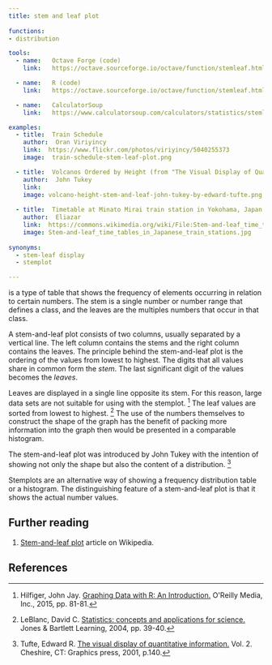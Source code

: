 ```yaml
---
title: stem and leaf plot
  
functions:
- distribution

tools:
  - name:   Octave Forge (code)
    link:   https://octave.sourceforge.io/octave/function/stemleaf.html

  - name:   R (code)
    link:   https://octave.sourceforge.io/octave/function/stemleaf.html

  - name:   CalculatorSoup
    link:   https://www.calculatorsoup.com/calculators/statistics/stemleaf.php

examples:
  - title:  Train Schedule
    author:  Oran Viriyincy
    link:  https://www.flickr.com/photos/viriyincy/5040255373
    image:  train-schedule-stem-leaf-plot.png

  - title:  Volcanos Ordered by Height (from "The Visual Display of Quantitative Information" by E. Tufte)
    author:  John Tukey
    link: 
    image: volcano-height-stem-and-leaf-john-tukey-by-edward-tufte.png
 
  - title:  Timetable at Minato Mirai train station in Yokohama, Japan
    author:  Eliazar
    link:  https://commons.wikimedia.org/wiki/File:Stem-and-leaf_time_tables_in_Japanese_train_stations.jpg
    image: Stem-and-leaf_time_tables_in_Japanese_train_stations.jpg
 
synonyms:
  - stem-leaf display
  - stemplot

---
```

is a type of table that shows the frequency of elements occurring in relation to certain numbers. The stem is a single number or number range that defines a class, and the leaves are the multiples numbers that occur in that class.


<!--more-->
A stem-and-leaf plot consists of two columns, usually separated by a vertical line. The left column contains the stems and the right column contains the leaves. 
The principle behind the stem-and-leaf plot is the ordering of the values from lowest to highest. The digits that all values share in common form the *stem*. The last significant digit of the values becomes the *leaves*.

Leaves are displayed in a single line opposite its stem. For this reason, large data sets are not suitable for using with the stemplot. [^hilfiger] The leaf values are sorted from lowest to highest. [^leblanc] The use of the numbers themselves to construct the shape of the graph has the benefit of packing more information into the graph then would be presented in a comparable histogram. 

The stem-and-leaf plot was introduced by John Tukey with the intention of showing not only the shape but also the content of a distribution. [^tufte]


Stemplots are an alternative way of showing a frequency distribution table or a histogram. The distinguishing feature of a stem-and-leaf plot is that it shows the actual number values. 

## Further reading
1. [Stem-and-leaf plot](https://en.wikipedia.org/wiki/Stem-and-leaf_display) article on Wikipedia.

## References
[^hilfiger]: Hilfiger, John Jay. [Graphing Data with R: An Introduction.](https://www.amazon.com/dp/1491922613/) O'Reilly Media, Inc., 2015,  pp. 81-81.
[^leblanc]: LeBlanc, David C. [Statistics: concepts and applications for science.](https://books.google.ca/books?id=gtawVU0oZFMC&redir_esc=y) Jones & Bartlett Learning, 2004, pp. 39-40.
[^tufte]: Tufte, Edward R. [The visual display of quantitative information.](https://www.edwardtufte.com/tufte/books_vdqi) Vol. 2. Cheshire, CT: Graphics press, 2001, p.140.

